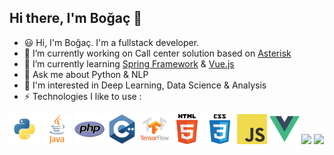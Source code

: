 ## Hi there, I'm Boğaç 👋

- :smiley: Hi, I'm Boğaç. I'm a fullstack developer.
- 🔭 I’m currently working on Call center solution based on [Asterisk](https://www.asterisk.org)
- 🌱 I’m currently learning [Spring Framework](https://spring.io) & [Vue.js](https://vuejs.org) 
- 💬 Ask me about Python & NLP
- :eyes: I'm interested in Deep Learning, Data Science & Analysis
- ⚡ Technologies I like to use :
<p align="left">
<img src="https://raw.githubusercontent.com/github/explore/80688e429a7d4ef2fca1e82350fe8e3517d3494d/topics/python/python.png" width="48" />
<img src="https://raw.githubusercontent.com/github/explore/5b3600551e122a3277c2c5368af2ad5725ffa9a1/topics/java/java.png" width="48" />
<img src="https://raw.githubusercontent.com/github/explore/ccc16358ac4530c6a69b1b80c7223cd2744dea83/topics/php/php.png" width="48" />
<img src="https://raw.githubusercontent.com/github/explore/f3e22f0dca2be955676bc70d6214b95b13354ee8/topics/cpp/cpp.png" width="48" />
<img src="https://raw.githubusercontent.com/github/explore/80688e429a7d4ef2fca1e82350fe8e3517d3494d/topics/tensorflow/tensorflow.png" width="48" />
<img src="https://raw.githubusercontent.com/github/explore/80688e429a7d4ef2fca1e82350fe8e3517d3494d/topics/html/html.png" width="48" />
<img src="https://raw.githubusercontent.com/github/explore/80688e429a7d4ef2fca1e82350fe8e3517d3494d/topics/css/css.png" width="48" />
<img src="https://raw.githubusercontent.com/github/explore/80688e429a7d4ef2fca1e82350fe8e3517d3494d/topics/javascript/javascript.png" width="48" />
<img src="https://raw.githubusercontent.com/github/explore/80688e429a7d4ef2fca1e82350fe8e3517d3494d/topics/vue/vue.png" width="48" />
<img src="https://hosti.com.tr/images/icons/Django.png" width="48" />
<img src="https://spring.io/images/spring-initializr-4291cc0115eb104348717b82161a81de.svg" width="48" />
</p>
